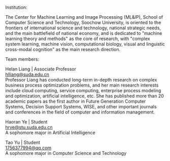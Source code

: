 Institution:

The Center for Machine Learning and Image Processing (ML&IP), School of Computer Science and Technology, Soochow University, is oriented to the frontiers of international science and technology, national strategic needs, and the main battlefield of national economy, and is dedicated to "machine learning theory and methods" as the core of research, with "complex system learning, machine vision, computational biology, visual and linguistic cross-modal cognition" as the main research direction. 

Team members:

Helan Liang | Associate Professor \
hlliang@suda.edu.cn\
Professor Liang has conducted long-term in-depth research on complex business process optimization problems, and her main research interests include cloud computing, service computing, enterprise process modeling and optimization, artificial intelligence, etc. She has published more than 20 academic papers as the first author in Future Generation Computer Systems, Decision Support Systems, WISE, and other important journals and conferences in the field of computer and information management. 


Haoran Ye | Student \
hrye@stu.suda.edu.cn\
A sophomore major in Artificial Intelligence

Tao Yu | Student \
1756377994@qq.com\
A sophomore major in Computer Science and Technology

